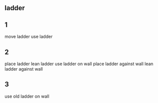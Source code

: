 ## ladder 
## 1

move ladder
use ladder 

## 2

place ladder 
lean ladder
use ladder on wall
place ladder against wall
lean ladder against wall

## 3
use old ladder on wall